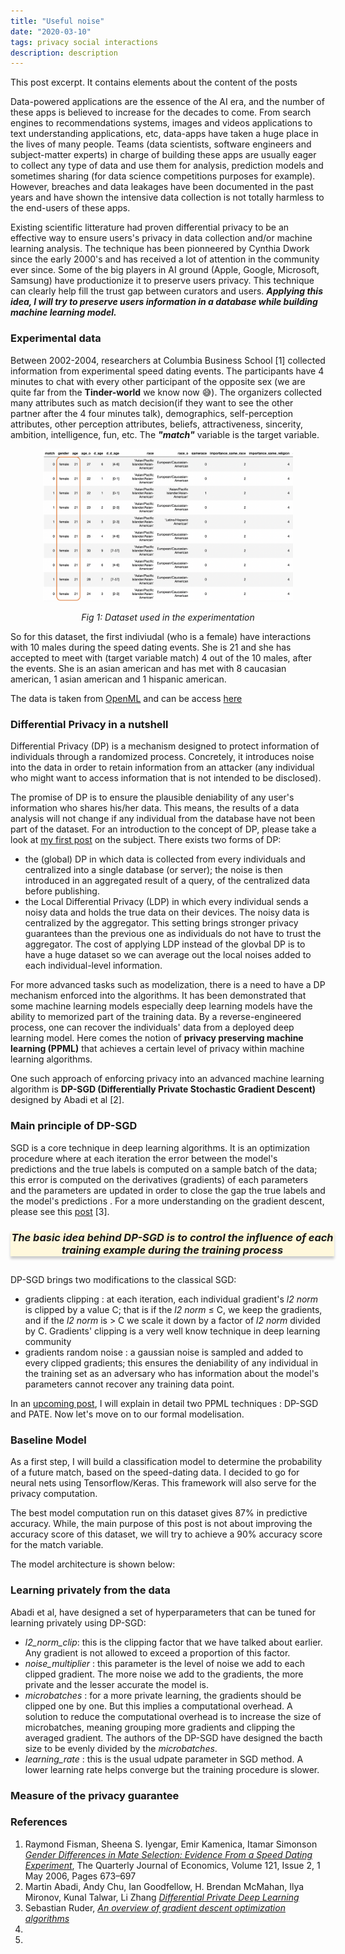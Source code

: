 ```yaml
---
title: "Useful noise"
date: "2020-03-10"
tags: privacy social interactions
description: description
---
```


<style type="text/css">
.card {
  width: 37em;
  margin: 0 auto; /* Added */
  float: none; /* Added */
  margin-bottom: 10px; /* Added */
  text-align: center;
  background-color: #FFF8DC;
  /* Add shadows to create the "card" effect */
  box-shadow: 0 4px 4px 0 rgba(0, 0, 0, 0.2);
  transition: 0.3s;
}

/* On mouse-over, add a deeper shadow */
.card:hover {
  box-shadow: 0 8px 8px 0 rgba(0, 0, 0, 0.2);
}

/* Add some padding inside the card container */
.container {
  padding: -0.5px 5px;
}

@media screen and (max-width: 900px) {
  .card {
    width: 30em;
  }
}

</style>

This post excerpt. It contains elements about the content of the posts

Data-powered applications are the essence of the AI era, and the number of these apps is believed to increase for the decades to come. From search engines to recommendations systems, images and videos applications to text understanding applications, etc, data-apps have taken a huge place in the lives of many people. Teams (data scientists, software engineers and subject-matter experts) in charge of building these apps are usually eager to collect any type of data and use them for analysis, prediction models and sometimes sharing (for data science competitions purposes for example). However, breaches and data leakages have been documented in the past years and have shown the intensive data collection is not totally harmless to the end-users of these apps.

Existing scientific litterature had proven differential privacy to be an effective way to ensure users's privacy in data collection and/or machine learning analysis. The technique has been pionneered by Cynthia Dwork since the early 2000's and has received a lot of attention in the community ever since. Some of the big players in AI ground (Apple, Google, Microsoft, Samsung) have productionize it to preserve users privacy. This technique can clearly help fill the trust gap between curators and users. **_Applying this idea, I will try to preserve users information in a database while building machine learning model._**

### Experimental data

Between 2002-2004, researchers at Columbia Business School [1] collected information from experimental speed dating events. The participants have 4 minutes to chat with every other participant of the opposite sex (we are quite far from the **Tinder-world** we know now 😅). The organizers collected many attributes such as match decision(if they want to see the other partner after the 4 four minutes talk), demographics, self-perception attributes, other perception attributes, beliefs, attractiveness, sincerity, ambition, intelligence, fun, etc. The **_"match"_** variable is the target variable.

<p align="center">
<img class="image" src="./materials/figs/dataset.png" alt="dataset of the experimentation" width="400"/>
</p>

<center><i>Fig 1: Dataset used in the experimentation</i></center>

<p></p>

So for this dataset, the first indiviudal (who is a female) have interactions with 10 males during the speed dating events. She is 21 and she has accepted to meet with (target variable match) 4 out of the 10 males, after the events. She is an asian american and has met with 8 caucasian american, 1 asian american and 1 hispanic american.

The data is taken from [OpenML](https://www.openml.org/) and can be access [here](https://www.openml.org/d/40536)

### Differential Privacy in a nutshell

Differential Privacy (DP) is a mechanism designed to protect information of individuals through a randomized process. Concretely, it introduces noise into the data in order to retain information from an attacker (any individual who might want to access information that is not intended to be disclosed).

The promise of DP is to ensure the plausible deniability of any user's information who shares his/her data. This means, the results of a data analysis will not change if any individual from the database have not been part of the dataset. For an introduction to the concept of DP, please take a look at [my first post](https://medium.com/@capgemini.invent.europe/differential-privacy-embedding-privacy-into-data-usage-f827f620f886) on the subject. There exists two forms of DP:

- the (global) DP in which data is collected from every individuals and centralized into a single database (or server); the noise is then introduced in an aggregated result of a query, of the centralized data before publishing.
- the Local Differential Privacy (LDP) in which every individual sends a noisy data and holds the true data on their devices. The noisy data is centralized by the aggregator. This setting brings stronger privacy guarantees than the previous one as individuals do not have to trust the aggregator. The cost of applying LDP instead of the glovbal DP is to have a huge dataset so we can average out the local noises added to each individual-level information.

For more advanced tasks such as modelization, there is a need to have a DP mechanism enforced into the algorithms. It has been demonstrated that some machine learning models especially deep learning models have the ability to memorized part of the training data. By a reverse-engineered process, one can recover the individuals' data from a deployed deep learning model. Here comes the notion of **privacy preserving machine learning (PPML)** that achieves a certain level of privacy within machine learning algorithms.

One such approach of enforcing privacy into an advanced machine learning algorithm is **DP-SGD (Differentially Private Stochastic Gradient Descent)** designed by Abadi et al [2].

### Main principle of DP-SGD

SGD is a core technique in deep learning algorithms. It is an optimization procedure where at each iteration the error between the model's predictions and the true labels is computed on a sample batch of the data; this error is computed on the derivatives (gradients) of each parameters and the parameters are updated in order to close the gap the true labels and the model's predictions . For a more understanding on the gradient descent, please see this [post](https://ruder.io/optimizing-gradient-descent/) [3].

<div class="card">
  <div class="container">
    <h3>
    <i>
    The basic idea behind DP-SGD is to control the influence of 
    each training example during the training process
    </i>
    </h3>
  </div>
</div>
<h2></h2>
DP-SGD brings two modifications to the classical SGD:

- gradients clipping : at each iteration, each individual gradient's _l2 norm_ is clipped by a value C; that is if the _l2 norm_ &le; C, we keep the gradients, and if the _l2 norm_ is &gt; C we scale it down by a factor of _l2 norm_ divided by C. Gradients' clipping is a very well know technique in deep learning community
- gradients random noise : a gaussian noise is sampled and added to every clipped gradients; this ensures the deniability of any individual in the training set as an adversary who has information about the model's parameters cannot recover any training data point.

In an <a href="http://benocharlo.com/posts/patedp-sgd/" target="_blank">upcoming post</a>, I will explain in detail two PPML techniques : DP-SGD and PATE. Now let's move on to our formal modelisation.

### Baseline Model

As a first step, I will build a classification model to determine the probability of a future match, based on the speed-dating data. I decided to go for neural nets using Tensorflow/Keras. This framework will also serve for the privacy computation.

The best model computation run on this dataset gives 87% in predictive accuracy. While, the main purpose of this post is not about improving the accuracy score of this dataset, we will try to achieve a 90% accuracy score for the match variable.

The model architecture is shown below:

### Learning privately from the data

Abadi et al, have designed a set of hyperparameters that can be tuned for learning privately using DP-SGD:

- *l2\_norm\_clip*: this is the clipping factor that we have talked about earlier. Any gradient is not allowed to exceed a proportion of this factor.
- *noise\_multiplier* : this parameter is the level of noise we add to each clipped gradient. The more noise we add to the gradients, the more private and the lesser accurate the model is.
- *microbatches* : for a more private learning, the gradients should be clipped one by one. But this implies a computational overhead. A solution to reduce the computational overhead is to increase the size of microbatches, meaning grouping more gradients and clipping the averaged gradient. The authors of the DP-SGD have designed the bacth size to be evenly divided by the *microbatches*.
- *learning\_rate* : this is the usual udpate parameter in SGD method. A lower learning rate helps converge but the training procedure is slower.

### Measure of the privacy guarantee

### References

1. Raymond Fisman, Sheena S. Iyengar, Emir Kamenica, Itamar Simonson [_Gender Differences in Mate Selection: Evidence From a Speed Dating Experiment_](https://doi.org/10.1162/qjec.2006.121.2.673), The Quarterly Journal of Economics, Volume 121, Issue 2, 1 May 2006, Pages 673–697
2. Martin Abadi, Andy Chu, Ian Goodfellow, H. Brendan McMahan, Ilya Mironov, Kunal Talwar, Li Zhang [_Differential Private Deep Learning_](https://arxiv.org/pdf/1607.00133.pdf)
3. Sebastian Ruder, [_An overview of gradient descent optimization algorithms_](https://ruder.io/optimizing-gradient-descent/)
4.
5.